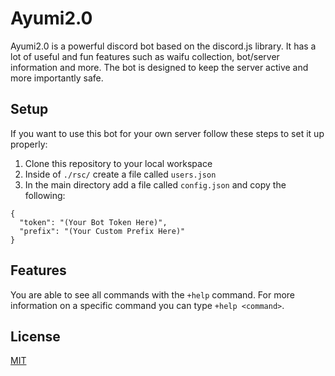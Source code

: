# Ayumi2.0

Ayumi2.0 is a powerful discord bot based on the discord.js library. It has a lot of useful and fun features such as waifu collection, bot/server information and more. The bot is designed to keep the server active and more importantly safe.

## Setup

If you want to use this bot for your own server follow these steps to set it up properly:

1. Clone this repository to your local workspace
2. Inside of `./rsc/` create a file called `users.json`
3. In the main directory add a file called `config.json` and copy the following:
```
{
  "token": "(Your Bot Token Here)",
  "prefix": "(Your Custom Prefix Here)"
}
```

## Features

You are able to see all commands with the `+help` command. For more information on a specific command you can type `+help <command>`. 



## License
[MIT](https://choosealicense.com/licenses/mit/)
